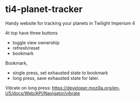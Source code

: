 # ti4-planet-tracker
Handy website for tracking your planets in Twilight Imperium 4


At top have three buttons
- toggle view ownership
- refresh/reset
- bookmark

Bookmark,
- single press, set exhausted state to bookmark
- long press, save exhausted state for later.


Vibrate on long press: https://developer.mozilla.org/en-US/docs/Web/API/Navigator/vibrate
